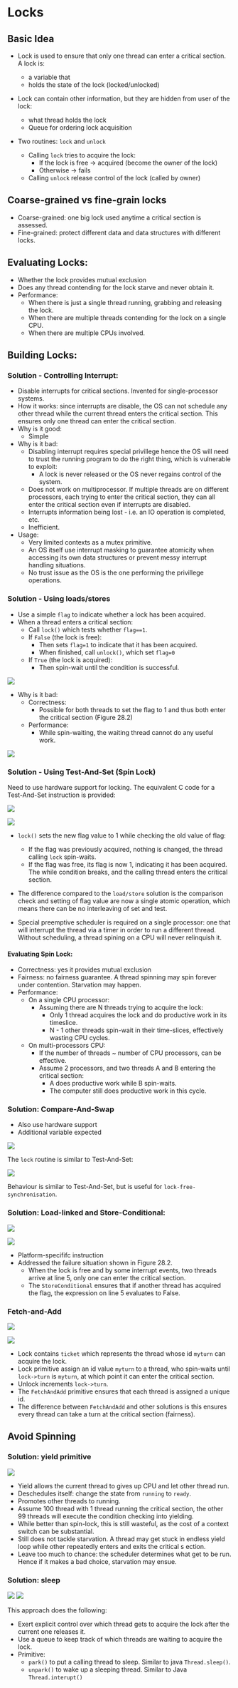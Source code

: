 # Locks 
## Basic Idea 

- Lock is used to ensure that only one thread can enter a critical section. A lock is:
    - a variable that
    - holds the state of the lock (locked/unlocked)

- Lock can contain other information, but they are hidden from user of the lock:
    - what thread holds the lock 
    - Queue for ordering lock acquisition
- Two routines: `lock` and `unlock`
    - Calling `lock` tries to acquire the lock:
        - If the lock is free -> acquired (become the owner of the lock)
        - Otherwise -> fails
    - Calling `unlock` release control of the lock (called by owner)

## Coarse-grained vs fine-grain locks

- Coarse-grained: one big lock used anytime a critical section is assessed.
- Fine-grained: protect different data and data structures with different locks. 

## Evaluating Locks:

- Whether the lock provides mutual exclusion
- Does any thread contending for the lock starve and never obtain it. 
- Performance:
    - When there is just a single thread running, grabbing and releasing the lock.
    - When there are multiple threads contending for the lock on a single CPU. 
    - When there are multiple CPUs involved. 

## Building Locks:

### Solution - Controlling Interrupt:

- Disable interrupts for critical sections. Invented for single-processor systems.
- How it works: since interrupts are disable, the OS can not schedule any other thread while the current thread enters the critical section. This ensures only one thread can enter the critical section.
- Why is it good:
    - Simple 
- Why is it bad:
    - Disabling interrupt requires special privillege hence the OS will need to trust the running program to do the right thing, which is vulnerable to exploit:
        - A lock is never released or the OS never regains control of the system. 
    - Does not work on multiprocessor. If multiple threads are on different processors, each trying to enter the critical section, they can all enter the critical section even if interrupts are disabled. 
    - Interrupts information being lost - i.e. an IO operation is completed, etc. 
    - Inefficient. 
- Usage:
    - Very limited contexts as a mutex primitive.
    - An OS itself use interrupt masking to guarantee atomicity when accessing its own data structures or prevent messy interrupt handling situations.
    - No trust issue as the OS is the one performing the privillege operations. 

### Solution - Using loads/stores 

- Use a simple `flag` to indicate whether a lock has been acquired.
- When a thread enters a critical section:
    - Call `lock()` which tests whether `flag==1`. 
    - If `False` (the lock is free):
        - Then sets `flag=1` to indicate that it has been acquired.
        - When finished, call `unlock()`, which set `flag=0`
    - If `True` (the lock is acquired):
        - Then spin-wait until the condition is successful. 

![](pic/Figure28.1.png)

- Why is it bad:
    - Correctness:
        - Possible for both threads to set the flag to 1 and thus both enter the critical section (Figure 28.2)
    - Performance:
        - While spin-waiting, the waiting thread cannot do any useful work. 

![](pic/Figure28.2.png)

### Solution - Using Test-And-Set (Spin Lock)

Need to use hardware support for locking. The equivalent C code for a Test-And-Set instruction is provided: 

![](pic/Test-And-Set.png)

![](pic/Figure28.3.png)

- `lock()` sets the new flag value to 1 while checking the old value of flag:
    - If the flag was previously acquired, nothing is changed, the thread calling `lock` spin-waits.
    - If the flag was free, its flag is now 1, indicating it has been acquired. The while condition breaks, and the calling thread enters the critical section. 
- The difference compared to the `load/store` solution is the comparison check and setting of flag value are now a single atomic operation, which means there can be no interleaving of set and test. 

- Special preemptive scheduler is required on a single processor: one that will interrupt the thread via a timer in order to run a different thread. Without scheduling, a thread spining on a CPU will never relinquish it. 

#### Evaluating Spin Lock:
- Correctness: yes it provides mutual exclusion
- Fairness: no fairness guarantee. A thread spinning may spin forever under contention. Starvation may happen.
- Performance: 
    - On a single CPU processor:
        - Assuming there are N threads trying to acquire the lock:
            - Only 1 thread acquires the lock and do productive work in its timeslice.
            - N - 1 other threads spin-wait in their time-slices, effectively wasting CPU cycles. 
    - On multi-processors CPU:
        - If the number of threads ~ number of CPU processors, can be effective. 
        - Assume 2 processors, and two threads A and B entering the critical section:
            - A does productive work while B spin-waits.
            - The computer still does productive work in this cycle. 

### Solution: Compare-And-Swap

- Also use hardware support 
- Additional variable expected

![](pic/Figure28.4.png)

The `lock` routine is similar to Test-And-Set:

![](pic/Compare-And-Swap.png)

Behaviour is similar to Test-And-Set, but is useful for `lock-free-synchronisation`. 

### Solution: Load-linked and Store-Conditional: 

![](pic/Figure28.5.png)

![](pic/Figure28.6.png)

- Platform-specififc instruction 
- Addressed the failure situation shown in Figure 28.2. 
    - When the lock is free and by some interrupt events, two threads arrive at line 5, only one can enter the critical section.
    - The `StoreConditional` ensures that if another thread has acquired the flag, the expression on line 5 evaluates to False. 

### Fetch-and-Add 

![](pic/Fetch-And-Add.png)

![](pic/Figure28.7.png)

- Lock contains `ticket` which represents the thread whose id `myturn` can acquire the lock. 
- Lock primitive assign an id value `myturn` to a thread, who spin-waits until `lock->turn` is `myturn`, at which point it can enter the critical section.
- Unlock increments `lock->turn`. 
- The `FetchAndAdd` primitive ensures that each thread is assigned a unique id. 
- The difference between `FetchAndAdd` and other solutions is this ensures every thread can take a turn at the critical section (fairness). 

## Avoid Spinning 

### Solution: yield primitive 

![](pic/Figure28.8.png)

- Yield allows the current thread to gives up CPU and let other thread run. 
- Deschedules itself: change the state from `running` to `ready`.
- Promotes other threads to running. 
- Assume 100 thread with 1 thread running the critical section, the other 99 threads will execute the condition checking into yielding.
- While better than spin-lock, this is still wasteful, as the cost of a context switch can be substantial. 
- Still does not tackle starvation. A thread may get stuck in endless yield loop while other repeatedly enters and exits the critical s ection. 
- Leave too much to chance: the scheduler determines what get to be run. Hence if it makes a bad choice, starvation may ensue. 

### Solution: sleep 

![](pic/Figure28.9.png)
![](pic/Using-Queue-Lock.png)

This approach does the following: 
- Exert explicit control over which thread gets to acquire the lock after the current one releases it.
- Use a queue to keep track of which threads are waiting to acquire the lock. 
- Primitive: 
    - `park()` to put a calling thread to sleep. Similar to java `Thread.sleep()`.
    - `unpark()` to wake up a sleeping thread. Similar to Java `Thread.interupt()`
